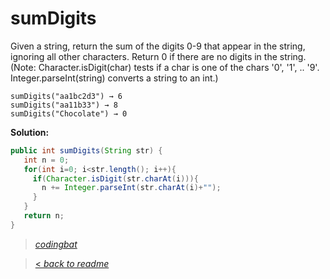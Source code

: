 # sumDigits

Given a string, return the sum of the digits 0-9 that appear in the string, ignoring all other characters. Return 0 if there are no digits in the string. (Note: Character.isDigit(char) tests if a char is one of the chars '0', '1', .. '9'. Integer.parseInt(string) converts a string to an int.)

```
sumDigits("aa1bc2d3") → 6
sumDigits("aa11b33") → 8
sumDigits("Chocolate") → 0
```

**Solution:**

```java
public int sumDigits(String str) {
   int n = 0;
   for(int i=0; i<str.length(); i++){
     if(Character.isDigit(str.charAt(i))){
       n += Integer.parseInt(str.charAt(i)+"");
     }
   }
   return n;
}
```

> _[codingbat](https://codingbat.com/prob/p197890)_

> [< _back to readme_](FINDREPLACEREADME)